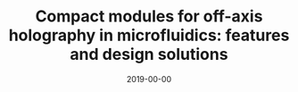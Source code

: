 ---
title: "Compact modules for off-axis holography in microfluidics: features and design solutions"
collection: publications
permalink: /publication/2019_Bianco_Optics_and_Biophotonics_in_Low-Resource_Settings_V
date: 2019-00-00
venue: 'Optics and Biophotonics in Low-Resource Settings V'
DOI: '10.1117/12.2509527'
---